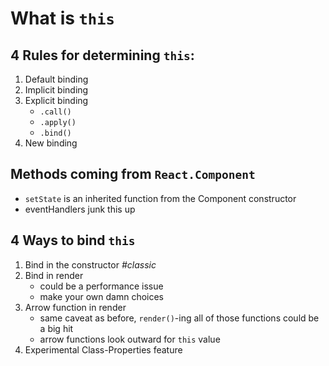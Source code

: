 # What is `this`

## 4 Rules for determining `this`:
1. Default binding
2. Implicit binding
3. Explicit binding
    - `.call()`
    - `.apply()`
    - `.bind()`
4. New binding

## Methods coming from `React.Component`
- `setState` is an inherited function from the Component constructor
- eventHandlers junk this up

## 4 Ways to bind `this`
1. Bind in the constructor _#classic_
2. Bind in render
    - could be a performance issue
    - make your own damn choices
3. Arrow function in render
    - same caveat as before, `render()`-ing all of those functions could be a big hit
    - arrow functions look outward for `this` value
4. Experimental Class-Properties feature